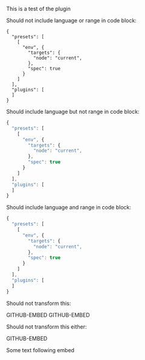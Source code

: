 This is a test of the plugin

Should not include language or range in code block:

```
{
  "presets": [
    [
      "env", {
        "targets": {
          "node": "current",
        },
        "spec": true
      }
    ]
  ],
  "plugins": [
  ]
}

```

Should include language but not range in code block:

```javascript
{
  "presets": [
    [
      "env", {
        "targets": {
          "node": "current",
        },
        "spec": true
      }
    ]
  ],
  "plugins": [
  ]
}

```

Should include language and range in code block:

```javascript
{
  "presets": [
    [
      "env", {
        "targets": {
          "node": "current",
        },
        "spec": true
      }
    ]
  ],
  "plugins": [
  ]
}

```

Should not transform this:

GITHUB-EMBED GITHUB-EMBED

Should not transform this either:

GITHUB-EMBED

Some text following embed
